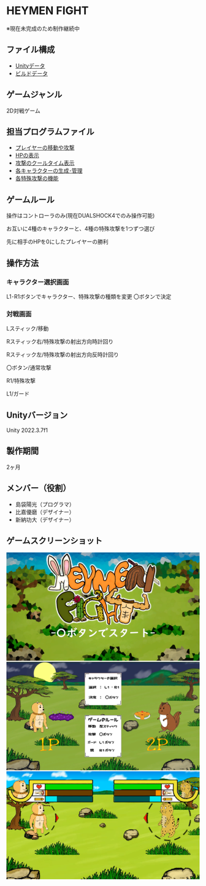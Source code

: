 # HEYMEN FIGHT
※現在未完成のため制作継続中

## ファイル構成

- [Unityデータ](https://github.com/c23011/HEYMEN-FIGHT/tree/master/ProjectData)
- [ビルドデータ](https://drive.google.com/drive/u/0/folders/1eepyErMKEtw2zq1cIRrcxtFZPwSxQcCu)

## ゲームジャンル
2D対戦ゲーム

## 担当プログラムファイル
- [プレイヤーの移動や攻撃](https://github.com/c23011/HEYMEN-FIGHT/blob/master/ProjectData/Assets/Scripts/Player/PlayerMove.cs)
- [HPの表示](https://github.com/c23011/HEYMEN-FIGHT/blob/master/ProjectData/Assets/Scripts/Player/HpBarScript.cs)
- [攻撃のクールタイム表示](https://github.com/c23011/HEYMEN-FIGHT/blob/master/ProjectData/Assets/Scripts/Player/AttackBarScript.cs)
- [各キャラクターの生成･管理](https://github.com/c23011/HEYMEN-FIGHT/blob/master/ProjectData/Assets/Scripts/Player/PlayerInstantiateScript.cs)
- [各特殊攻撃の機能](https://github.com/c23011/HEYMEN-FIGHT/tree/master/ProjectData/Assets/Scripts/Bullet)


## ゲームルール
操作はコントローラのみ(現在DUALSHOCK4でのみ操作可能)

お互いに4種のキャラクターと、4種の特殊攻撃を1つずつ選び

先に相手のHPを0にしたプレイヤーの勝利


## 操作方法
### キャラクター選択画面
L1･R1ボタンでキャラクター、特殊攻撃の種類を変更
〇ボタンで決定

### 対戦画面
Lスティック/移動

Rスティック右/特殊攻撃の射出方向時計回り

Rスティック左/特殊攻撃の射出方向反時計回り

〇ボタン/通常攻撃

R1/特殊攻撃

L1/ガード

## Unityバージョン
Unity 2022.3.7f1

## 製作期間
2ヶ月

## メンバー（役割）
- 島袋陽光（プログラマ）
- 比嘉優磨（デザイナー）
- 新納功大（デザイナー）

## ゲームスクリーンショット
![HEYMENFIGHT_Title](https://github.com/c23011/HEYMEN-FIGHT/blob/master/ScreenShot/HEYMENFIGHT_Title.png)
![HEYMENFIGHT_CharacterSelect](https://github.com/c23011/HEYMEN-FIGHT/blob/master/ScreenShot/HEYMENFIGHT_CharaSelect.png)
![HEYMENFIGHT_FightSceneImage](https://github.com/c23011/HEYMEN-FIGHT/blob/master/ScreenShot/HEYMENFIGHT_FightImage.png)